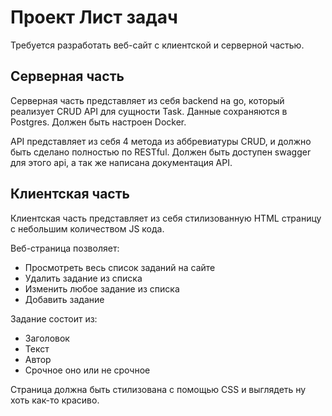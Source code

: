 # Проект Лист задач

Требуется разработать веб-сайт с клиентской и серверной частью.

## Серверная часть

Серверная часть представляет из себя backend на go, который реализует CRUD API для сущности Task. Данные сохраняются в Postgres. Должен быть настроен Docker.

API представляет из себя 4 метода из аббревиатуры CRUD, и должно быть сделано полностью по RESTful. Должен быть доступен swagger для этого api, а так же написана документация API.

## Клиентская часть

Клиентская часть представляет из себя стилизованную HTML страницу с небольшим количеством JS кода.

Веб-страница позволяет:
- Просмотреть весь список заданий на сайте
- Удалить задание из списка
- Изменить любое задание из списка
- Добавить задание

Задание состоит из:
- Заголовок
- Текст
- Автор
- Срочное оно или не срочное

Страница должна быть стилизована с помощью CSS и выглядеть ну хоть как-то красиво.